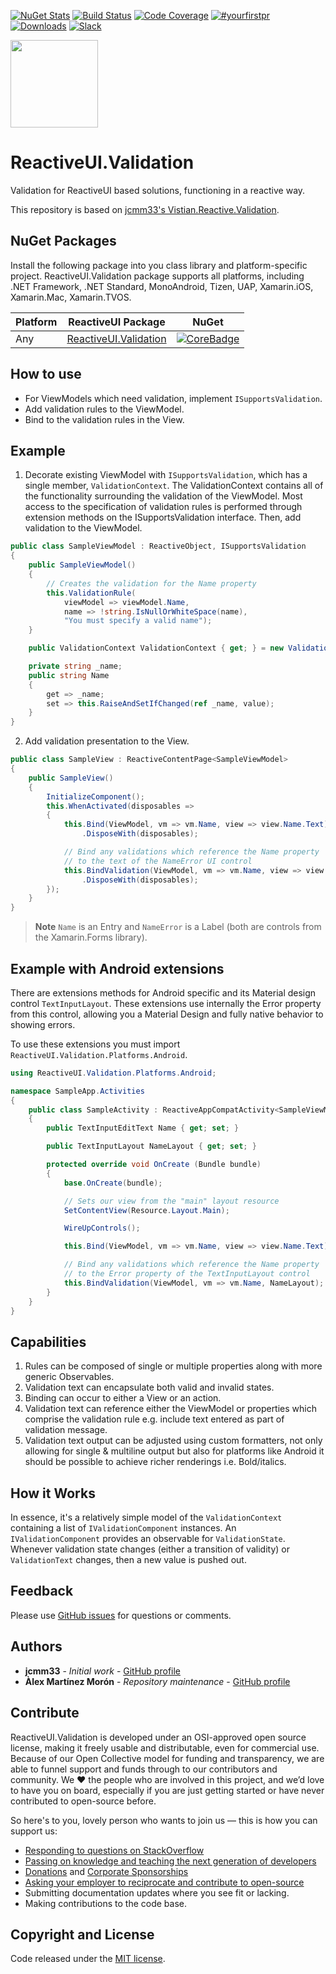 [![NuGet Stats](https://img.shields.io/nuget/v/reactiveui.validation.svg)](https://www.nuget.org/packages/reactiveui.validation) [![Build Status](https://dev.azure.com/dotnet/ReactiveUI/_apis/build/status/ReactiveUI.Validation-CI)](https://dev.azure.com/dotnet/ReactiveUI/_build/latest?definitionId=11)  [![Code Coverage](https://codecov.io/gh/reactiveui/ReactiveUI.Validation/branch/master/graph/badge.svg)](https://codecov.io/gh/reactiveui/ReactiveUI.Validation) [![#yourfirstpr](https://img.shields.io/badge/first--timers--only-friendly-blue.svg)](https://reactiveui.net/contribute) [![Downloads](https://img.shields.io/nuget/dt/reactiveui.validation.svg)](https://www.nuget.org/packages/reactiveui.validation) [![Slack](https://img.shields.io/badge/chat-slack-blue.svg)](https://reactiveui.net/slack)

<a href="https://github.com/reactiveui/ReactiveUI.Validation">
  <img width="140" heigth="140" src="https://github.com/reactiveui/ReactiveUI.Validation/blob/master/media/logo.png">
</a>

# ReactiveUI.Validation

Validation for ReactiveUI based solutions, functioning in a reactive way.

This repository is based on [jcmm33's Vistian.Reactive.Validation](https://github.com/jcmm33/ReactiveUI.Validation).

## NuGet Packages

Install the following package into you class library and platform-specific project. ReactiveUI.Validation package supports all platforms, including .NET Framework, .NET Standard, MonoAndroid, Tizen, UAP, Xamarin.iOS, Xamarin.Mac, Xamarin.TVOS.

| Platform          | ReactiveUI Package                  | NuGet                |
| ----------------- | ----------------------------------- | -------------------- |
| Any               | [ReactiveUI.Validation][CoreDoc]    | [![CoreBadge]][Core] |

[Core]: https://www.nuget.org/packages/ReactiveUI.Validation/
[CoreBadge]: https://img.shields.io/nuget/v/ReactiveUI.Validation.svg
[CoreDoc]: https://reactiveui.net/docs/handbook/user-input-validation/

## How to use

* For ViewModels which need validation, implement `ISupportsValidation`.
* Add validation rules to the ViewModel.
* Bind to the validation rules in the View.

## Example

1. Decorate existing ViewModel with `ISupportsValidation`, which has a single member, `ValidationContext`. The ValidationContext contains all of the functionality surrounding the validation of the ViewModel. Most access to the specification of validation rules is performed through extension methods on the ISupportsValidation interface. Then, add validation to the ViewModel.

```csharp
public class SampleViewModel : ReactiveObject, ISupportsValidation
{
    public SampleViewModel()
    {
        // Creates the validation for the Name property
        this.ValidationRule(
            viewModel => viewModel.Name,
            name => !string.IsNullOrWhiteSpace(name),
            "You must specify a valid name");
    }

    public ValidationContext ValidationContext { get; } = new ValidationContext();

    private string _name;
    public string Name
    {
        get => _name;
        set => this.RaiseAndSetIfChanged(ref _name, value);
    }
}
```

2. Add validation presentation to the View.

```csharp
public class SampleView : ReactiveContentPage<SampleViewModel>
{
    public SampleView()
    {
        InitializeComponent();
        this.WhenActivated(disposables =>
        {
            this.Bind(ViewModel, vm => vm.Name, view => view.Name.Text)
                .DisposeWith(disposables);

            // Bind any validations which reference the Name property 
            // to the text of the NameError UI control
            this.BindValidation(ViewModel, vm => vm.Name, view => view.NameError.Text)
                .DisposeWith(disposables);
        });
    }
}
```

> **Note** `Name` is an Entry and `NameError` is a Label (both are controls from the Xamarin.Forms library).

## Example with Android extensions

There are extensions methods for Android specific and its Material design control `TextInputLayout`. These extensions use internally the Error property from this control, allowing you a Material Design and fully native behavior to showing errors.

To use these extensions you must import `ReactiveUI.Validation.Platforms.Android`.

```csharp
using ReactiveUI.Validation.Platforms.Android;

namespace SampleApp.Activities
{
    public class SampleActivity : ReactiveAppCompatActivity<SampleViewModel>
    {
        public TextInputEditText Name { get; set; }

        public TextInputLayout NameLayout { get; set; }

        protected override void OnCreate (Bundle bundle)
        {
            base.OnCreate(bundle);

            // Sets our view from the "main" layout resource
            SetContentView(Resource.Layout.Main);

            WireUpControls();

            this.Bind(ViewModel, vm => vm.Name, view => view.Name.Text);

            // Bind any validations which reference the Name property 
            // to the Error property of the TextInputLayout control
            this.BindValidation(ViewModel, vm => vm.Name, NameLayout);
        }
    }
}
```

## Capabilities

1. Rules can be composed of single or multiple properties along with more generic Observables.
2. Validation text can encapsulate both valid and invalid states.
3. Binding can occur to either a View or an action.
4. Validation text can reference either the ViewModel or properties which comprise the validation rule e.g. include text entered as part of validation message.
5. Validation text output can be adjusted using custom formatters, not only allowing for single & multiline output but also for platforms like Android it should be possible to achieve richer renderings i.e. Bold/italics.

## How it Works

In essence, it's a relatively simple model of the `ValidationContext` containing a list of `IValidationComponent` instances. An `IValidationComponent` provides an observable for `ValidationState`. Whenever validation state changes (either a transition of validity) or `ValidationText` changes, then a new value is pushed out.

## Feedback

Please use [GitHub issues](https://github.com/reactiveui/ReactiveUI.Validation/issues) for questions or comments.

## Authors

* **jcmm33** - *Initial work* - [GitHub profile](https://github.com/jcmm33)
* **Àlex Martínez Morón** - *Repository maintenance* - [GitHub profile](https://github.com/alexmartinezm)

## Contribute

ReactiveUI.Validation is developed under an OSI-approved open source license, making it freely usable and distributable, even for commercial use. Because of our Open Collective model for funding and transparency, we are able to funnel support and funds through to our contributors and community. We ❤ the people who are involved in this project, and we’d love to have you on board, especially if you are just getting started or have never contributed to open-source before.

So here's to you, lovely person who wants to join us — this is how you can support us:

* [Responding to questions on StackOverflow](https://stackoverflow.com/questions/tagged/reactiveui)
* [Passing on knowledge and teaching the next generation of developers](http://ericsink.com/entries/dont_use_rxui.html)
* [Donations](https://reactiveui.net/donate) and [Corporate Sponsorships](https://reactiveui.net/sponsorship)
* [Asking your employer to reciprocate and contribute to open-source](https://github.com/github/balanced-employee-ip-agreement)
* Submitting documentation updates where you see fit or lacking.
* Making contributions to the code base.

## Copyright and License

Code released under the [MIT license](https://opensource.org/licenses/MIT).
